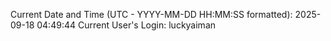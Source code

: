 Current Date and Time (UTC - YYYY-MM-DD HH:MM:SS formatted): 2025-09-18 04:49:44
Current User's Login: luckyaiman
